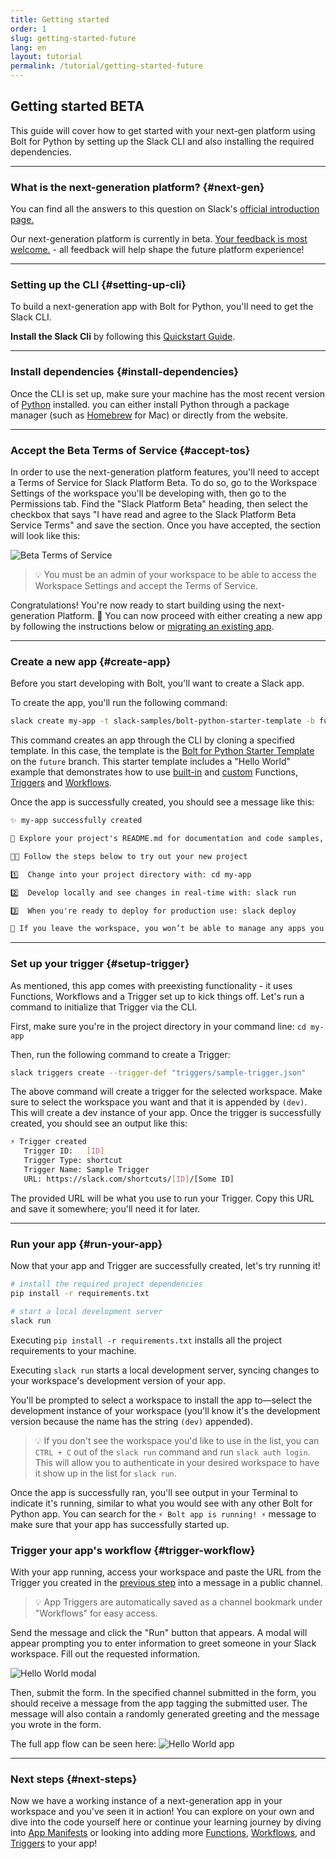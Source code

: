 ```yaml
---
title: Getting started
order: 1
slug: getting-started-future
lang: en
layout: tutorial
permalink: /tutorial/getting-started-future
---
```


## Getting started <span class="label-beta">BETA</span>

<div class="section-content">
This guide will cover how to get started with your next-gen platform using Bolt for Python by setting up the Slack CLI and also installing the required dependencies.
</div>

---

### What is the next-generation platform? {#next-gen}

You can find all the answers to this question on Slack's <a href="https://api.slack.com/future/intro" target="_blank">official introduction page.</a>

<p class="alert alert_info"><ts-icon class="ts_icon_info_circle"></ts-icon>Our next-generation platform is currently in beta. <a href="https://api.slack.com/future/survey" target="_blank">Your feedback is most welcome.</a> - all feedback will help shape the future platform experience!</p>

---

### Setting up the CLI {#setting-up-cli}

To build a next-generation app with Bolt for Python, you'll need to get the Slack CLI.

**Install the Slack Cli** by following this [Quickstart Guide](https://api.slack.com/future/quickstart).

---

### Install dependencies {#install-dependencies}

Once the CLI is set up, make sure your machine has the most recent version of [Python](https://www.python.org/) installed. you can either install Python through a package manager (such as [Homebrew](https://brew.sh/) for Mac) or directly from the website.

---

### Accept the Beta Terms of Service {#accept-tos}

In order to use the next-generation platform features, you'll need to accept a Terms of Service for Slack Platform Beta. To do so, go to the Workspace Settings of the workspace you'll be developing with, then go to the Permissions tab. Find the "Slack Platform Beta" heading, then select the checkbox that says "I have read and agree to the Slack Platform Beta Service Terms" and save the section. Once you have accepted, the section will look like this:

![Beta Terms of Service](https://slack.dev/bolt-js/assets/beta-tos-future.png "Beta Terms of Service")

> 💡 You must be an admin of your workspace to be able to access the Workspace Settings and accept the Terms of Service.

Congratulations! You're now ready to start building using the next-generation Platform. 🎉 You can now proceed with either creating a new app by following the instructions below or <a href="/bolt-python/tutorial/migrate-existing-app" target="_blank">migrating an existing app</a>.

---

### Create a new app {#create-app}

Before you start developing with Bolt, you'll want to create a Slack app.

To create the app, you'll run the following command:

```zsh
slack create my-app -t slack-samples/bolt-python-starter-template -b future
```

This command creates an app through the CLI by cloning a specified template. In this case, the template is the <a href="https://github.com/slack-samples/bolt-python-starter-template/tree/future" target="_blank">Bolt for Python Starter Template</a> on the `future` branch. This starter template includes a "Hello World" example that demonstrates how to use <a href="/bolt-python/future/concepts#manifest-workflows" target="_blank">built-in</a> and <a href="/bolt-python/future/concepts#functions" target="_blank">custom</a> Functions, <a href="https://api.slack.com/future/triggers" target="_blank">Triggers</a> and <a href="/bolt-python/future/concepts#manifest-workflows" target="_blank">Workflows</a>.

Once the app is successfully created, you should see a message like this:

```txt
✨ my-app successfully created

🧭 Explore your project's README.md for documentation and code samples, and at any time run slack help to display a list of available commands

🧑‍🚀 Follow the steps below to try out your new project

1️⃣  Change into your project directory with: cd my-app

2️⃣  Develop locally and see changes in real-time with: slack run

3️⃣  When you're ready to deploy for production use: slack deploy

🔔 If you leave the workspace, you won’t be able to manage any apps you’ve deployed to it. Apps you deploy will belong to the workspace even if you leave the workspace
```

---

### Set up your trigger {#setup-trigger}

As mentioned, this app comes with preexisting functionality - it uses Functions, Workflows and a Trigger set up to kick things off. Let's run a command to initialize that Trigger via the CLI.

First, make sure you're in the project directory in your command line: `cd my-app`

Then, run the following command to create a Trigger:

```bash
slack triggers create --trigger-def "triggers/sample-trigger.json"      
```

The above command will create a trigger for the selected workspace. Make sure to select the workspace you want and that it is appended by `(dev)`. This will create a dev instance of your app. Once the trigger is successfully created, you should see an output like this:

```bash
⚡ Trigger created
   Trigger ID:   [ID]
   Trigger Type: shortcut
   Trigger Name: Sample Trigger
   URL: https://slack.com/shortcuts/[ID]/[Some ID]
```

The provided URL will be what you use to run your Trigger. Copy this URL and save it somewhere; you'll need it for later.

---

### Run your app {#run-your-app}

Now that your app and Trigger are successfully created, let's try running it!

```bash
# install the required project dependencies
pip install -r requirements.txt

# start a local development server
slack run
```

Executing `pip install -r requirements.txt` installs all the project requirements to your machine.

Executing `slack run` starts a local development server, syncing changes to your workspace's development version of your app.

You'll be prompted to select a workspace to install the app to&mdash;select the development instance of your workspace (you'll know it's the development version because the name has the string `(dev)` appended).

> 💡 If you don't see the workspace you'd like to use in the list, you can `CTRL + C` out of the `slack run` command and run `slack auth login`. This will allow you to authenticate in your desired workspace to have it show up in the list for `slack run`.

Once the app is successfully ran, you'll see output in your Terminal to indicate it's running, similar to what you would see with any other Bolt for Python app. You can search for the `⚡️ Bolt app is running! ⚡️` message to make sure that your app has successfully started up.

### Trigger your app's workflow {#trigger-workflow}

With your app running, access your workspace and paste the URL from the Trigger you created in the [previous step](/bolt-python/tutorial/getting-started-future#setup-trigger) into a message in a public channel.

> 💡 App Triggers are automatically saved as a channel bookmark under "Workflows" for easy access.

Send the message and click the "Run" button that appears. A modal will appear prompting you to enter information to greet someone in your Slack workspace. Fill out the requested information.

![Hello World modal](https://slack.dev/bolt-js/assets/hello-world-modal.png "Hello World modal")

Then, submit the form. In the specified channel submitted in the form, you should receive a message from the app tagging the submitted user. The message will also contain a randomly generated greeting and the message you wrote in the form.

The full app flow can be seen here:
![Hello World app](https://slack.dev/bolt-js/assets/hello-world-demo.gif "Hello World app")

---

### Next steps {#next-steps}

Now we have a working instance of a next-generation app in your workspace and you've seen it in action! You can explore on your own and dive into the code yourself here or continue your learning journey by diving into [App Manifests](/bolt-python/future/concepts#manifests) or looking into adding more [Functions](/bolt-python/future/concepts#functions), [Workflows](/bolt-python/future/concepts#manifest-workflows), and [Triggers](#setup-trigger) to your app!
